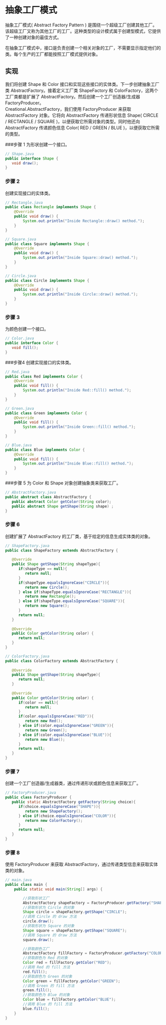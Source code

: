 # 抽象工厂模式

抽象工厂模式( Abstract Factory Pattern ) 是围绕一个超级工厂创建其他工厂。该超级工厂又称为其他工厂的工厂。这种类型的设计模式属于创建型模式，它提供了一种创建对象的最佳方式。
  
 在抽象工厂模式中，接口是负责创建一个相关对象的工厂，不需要显示指定他们的类。每个生产的工厂都能按照工厂模式提供对象。
 
 
## 实现
我们将创建 Shape 和 Color 接口和实现这些接口的实体类。下一步创建抽象工厂类 AbstractFactory。接着定义工厂类 ShapeFactory 和 ColorFactory，这两个工厂类都是扩展了 AbstractFactory。然后创建一个工厂创造器/生成器 FactoryProducer。  
Creational.AbstractFactory，我们使用 FactoryProducer 来获取 AbstractFactory 对象。它将向 AbstractFactory 传递形状信息 Shape( CIRCLE / RECTANGLE / SQUARE )，以便获取它所需对象的类型。同时他还向 AbstractFactory 传递颜色信息 Color( RED / GREEN / BLUE )，以便获取它所需的类型。
 
 ###步骤 1
 为形状创建一个接口。
```java
// Shape.java
public interface Shape {
   void draw();
}
```

 ### 步骤 2
创建实现接口的实体类。
```java
// Rectangle.java
public class Rectangle implements Shape {
    @Override
    public void draw() {
        System.out.println("Inside Rectangle::draw() method.");
    }
}

// Square.java
public class Square implements Shape {
    @Override
    public void draw() {
        System.out.println("Inside Square::draw() method.");
    }
}

// Circle.java
public class Circle implements Shape {
    @Override
    public void draw() {
        System.out.println("Inside Circle::draw() method.");
    }
}
```

### 步骤 3
为颜色创建一个接口。
```java
// Color.java
public interface Color {
   void fill();
}
```

###步骤4
创建实现接口的实体类。
```java
// Red.java
public class Red implements Color {
    @Override
    public void fill() {
        System.out.println("Inside Red::fill() method.");
    }
}

// Green.java
public class Green implements Color {
    @Override
    public void fill() {
        System.out.println("Inside Green::fill() method.");
    }
}

// Blue.java
public class Blue implements Color {
    @Override
    public void fill() {
        System.out.println("Inside Blue::fill() method.");
    }
}
```

###步骤 5
为 Color 和 Shape 对象创建抽象类来获取工厂。
```java
// AbstractFactory.java
public abstract class AbstractFactory {
   public abstract Color getColor(String color);
   public abstract Shape getShape(String shape) ;
}
```

### 步骤 6    
创建扩展了 AbstractFactory 的工厂类，基于给定的信息生成实体类的对象。
```java
// ShapeFactory.java
public class ShapeFactory extends AbstractFactory {
    
   @Override
   public Shape getShape(String shapeType){
      if(shapeType == null){
         return null;
      }        
      if(shapeType.equalsIgnoreCase("CIRCLE")){
         return new Circle();
      } else if(shapeType.equalsIgnoreCase("RECTANGLE")){
         return new Rectangle();
      } else if(shapeType.equalsIgnoreCase("SQUARE")){
         return new Square();
      }
      return null;
   }
   
   @Override
   public Color getColor(String color) {
      return null;
   }
}

// ColorFactory.java
public class ColorFactory extends AbstractFactory {
    
   @Override
   public Shape getShape(String shapeType){
      return null;
   }
   
   @Override
   public Color getColor(String color) {
      if(color == null){
         return null;
      }        
      if(color.equalsIgnoreCase("RED")){
         return new Red();
      } else if(color.equalsIgnoreCase("GREEN")){
         return new Green();
      } else if(color.equalsIgnoreCase("BLUE")){
         return new Blue();
      }
      return null;
   }
}
```

### 步骤 7
创建一个工厂创造器/生成器类，通过传递形状或颜色信息来获取工厂。
```java
// FactoryProducer.java
public class FactoryProducer {
   public static AbstractFactory getFactory(String choice){
      if(choice.equalsIgnoreCase("SHAPE")){
         return new ShapeFactory();
      } else if(choice.equalsIgnoreCase("COLOR")){
         return new ColorFactory();
      }
      return null;
   }
}
```

### 步骤 8
使用 FactoryProducer 来获取 AbstractFactory，通过传递类型信息来获取实体类的对象。
```java
// main.java
public class main {
    public static void main(String[] args) {

        //获取形状工厂
        AbstractFactory shapeFactory = FactoryProducer.getFactory("SHAPE");
        //获取形状为 Circle 的对象
        Shape circle = shapeFactory.getShape("CIRCLE");
        //调用 Circle 的 draw 方法
        circle.draw();
        //获取形状为 Square 的对象
        Shape square = shapeFactory.getShape("SQUARE");
        //调用 Square 的 draw 方法
        square.draw();

        //获取颜色工厂
        AbstractFactory fillFactory = FactoryProducer.getFactory("COLOR");
        //获取颜色为 Red 的对象
        Color red = fillFactory.getColor("RED");
        //调用 Red 的 fill 方法
        red.fill();
        //获取颜色为 Green 的对象
        Color green = fillFactory.getColor("GREEN");
        //调用 Green 的 fill 方法
        green.fill();
        //获取颜色为 Blue 的对象
        Color blue = fillFactory.getColor("BLUE");
        //调用 Blue 的 fill 方法
        blue.fill();
    }
}
```
